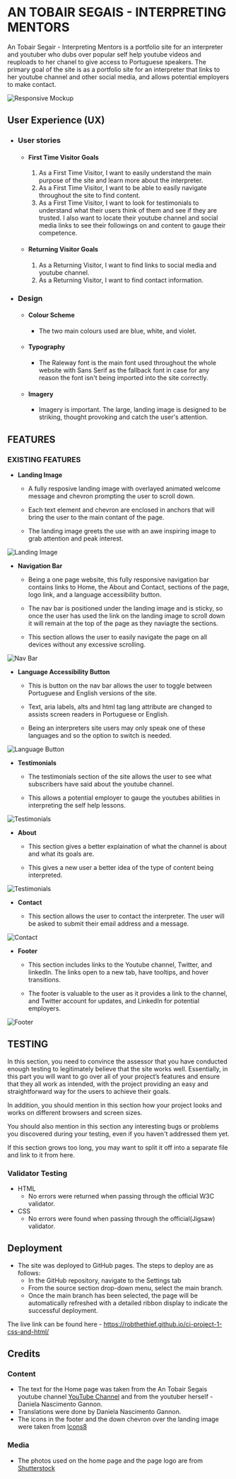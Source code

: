 # AN TOBAIR SEGAIS - INTERPRETING MENTORS

An Tobair Segair - Interpreting Mentors is a portfolio site for an interpreter and youtuber who dubs over popular self help youtube videos and reuploads to her chanel to give access to Portuguese speakers.  The primary goal of the site is as a portfolio site for an interpreter that links to her youtube channel and other social media, and allows potential employers to make contact.

![Responsive Mockup](https://github.com/RobTheThief/ci-project-1-css-and-html/blob/main/media/readmedevices.png)

## User Experience (UX)

-   ### User stories

    -   #### First Time Visitor Goals

        1. As a First Time Visitor, I want to easily understand the main purpose of the site and learn more about the interpreter.
        2. As a First Time Visitor, I want to be able to easily navigate throughout the site to find content.
        3. As a First Time Visitor, I want to look for testimonials to understand what their users think of them and see if they are trusted. I also want to locate their youtube channel and social media links to see their followings on and content to gauge their competence.

    -   #### Returning Visitor Goals

        1. As a Returning Visitor, I want to find links to social media and youtube channel.
        2. As a Returning Visitor, I want to find contact information.

-   ### Design
    -   #### Colour Scheme
        -   The two main colours used are blue, white, and violet.
    -   #### Typography
        -   The Raleway font is the main font used throughout the whole website with Sans Serif as the fallback font in case for any reason the font isn't being imported into the site correctly.
    -   #### Imagery
        -   Imagery is important. The large, landing image is designed to be striking, thought provoking and catch the user's attention.

## FEATURES

### EXISTING FEATURES

- __Landing Image__

    - A fully resposive landing image with overlayed animated welcome message and chevron prompting the user to scroll down.

    - Each text element and chevron are enclosed in anchors that will bring the user to the main contant of the page. 

    - The landing image greets the use with an awe inspiring image to grab attention and peak interest.

![Landing Image](https://github.com/RobTheThief/ci-project-1-css-and-html/blob/main/media/landingimagescreenshot.png)

- __Navigation Bar__

    - Being a one page website, this fully responsive navigation bar contains links to Home, the About and Contact, sections of the page, logo link, and a language accessibility button.
    
    - The nav bar is positioned under the landing image and is sticky, so once the user has used the link on the landing image to scroll down it will remain at the top of the page as they naviagte the sections.

    - This section allows the user to easily navigate the page on all devices without any excessive scrolling.    

![Nav Bar](https://github.com/RobTheThief/ci-project-1-css-and-html/blob/main/media/navbarscreenshot.png)

- __Language Accessibility Button__

    - This is button on the nav bar allows the user to toggle between Portuguese and English versions of the site.
    
    - Text, aria labels, alts and html tag lang attribute are changed to assists screen readers in Portuguese or English.

    - Being an interpreters site users may only speak one of these languages and so the option to switch is needed.

![Language Button](https://github.com/RobTheThief/ci-project-1-css-and-html/blob/main/media/langbuttonscreenshot.png)      

- __Testimonials__

    - The testimonials section of the site allows the user to see what subscribers have said about the youtube channel.

    - This allows a potential employer to gauge the youtubes abilities in interpreting the self help lessons.

![Testimonials](https://github.com/RobTheThief/ci-project-1-css-and-html/blob/main/media/testimonialsscreenshot.png)

- __About__

    - This section gives a better explaination of what the channel is about and what its goals are.

    - This gives a new user a better idea of the type of content being interpreted.

![Testimonials](https://github.com/RobTheThief/ci-project-1-css-and-html/blob/main/media/aboutscreenshot.png)

- __Contact__

    - This section allows the user to contact the interpreter. The user will be asked to submit their email address and a message.

![Contact](https://github.com/RobTheThief/ci-project-1-css-and-html/blob/main/media/contactscreenshot.png)

- __Footer__

    - This section includes links to the Youtube channel, Twitter, and linkedIn. The links open to a new tab, have tooltips, and hover transitions.
    
    - The footer is valuable to the user as it provides a link to the channel, and Twitter account for updates, and LinkedIn for potential employers.


![Footer](https://github.com/RobTheThief/ci-project-1-css-and-html/blob/main/media/footerscreenshot.png)

## TESTING
In this section, you need to convince the assessor that you have conducted enough testing to legitimately believe that the site works well. Essentially, in this part you will want to go over all of your project’s features and ensure that they all work as intended, with the project providing an easy and straightforward way for the users to achieve their goals.

In addition, you should mention in this section how your project looks and works on different browsers and screen sizes.

You should also mention in this section any interesting bugs or problems you discovered during your testing, even if you haven't addressed them yet.

If this section grows too long, you may want to split it off into a separate file and link to it from here.
### Validator Testing 

- HTML
  - No errors were returned when passing through the official W3C validator.
- CSS
  - No errors were found when passing through the official(Jigsaw) validator.

## Deployment

- The site was deployed to GitHub pages. The steps to deploy are as follows: 
  - In the GitHub repository, navigate to the Settings tab 
  - From the source section drop-down menu, select the main branch.
  - Once the main branch has been selected, the page will be automatically refreshed with a detailed ribbon display to indicate the successful deployment. 

The live link can be found here - https://robthethief.github.io/ci-project-1-css-and-html/

## Credits  

### Content 

- The text for the Home page was taken from the An Tobair Segais youtube channel [YouTube Channel](https://www.youtube.com/channel/UCjLcF0ca0OfAnRfxxyO7Zyw) and from the youtuber herself - Daniela Nascimento Gannon.
- Translations were done by Daniela Nascimento Gannon.
- The icons in the footer and the down chevron over the landing image were taken from [Icons8](https://icons8.com/)

### Media

- The photos used on the home page and the page logo are from [Shutterstock](https://www.shutterstock.com/)
